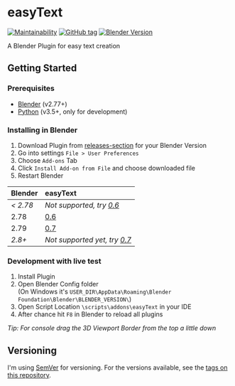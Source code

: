 # easyText

[![Maintainability](https://api.codeclimate.com/v1/badges/9aa888b165f41c9f6d94/maintainability)](https://codeclimate.com/github/micschwarz/easyText/maintainability)
[![GitHub tag](https://img.shields.io/github/tag/micschwarz/easyText.svg)](https://github.com/micschwarz/easyText/tags)
[![Blender Version](https://img.shields.io/badge/Blender-2.79-organge.svg)](https://www.blender.org/download/releases/2-79/)

A Blender Plugin for easy text creation

## Getting Started
### Prerequisites

* [Blender](https://www.blender.org/) (v2.77+)
* [Python](https://www.python.org/) (v3.5+, only for development)

### Installing in Blender

1. Download Plugin from [releases-section](https://github.com/micschwarz/easyText/releases) for your Blender Version
2. Go into settings ``File > User Preferences``
3. Choose ``Add-ons`` Tab
4. Click ``Install Add-on from File`` and choose downloaded file
5. Restart Blender

| Blender   | easyText
| --------- |:-------------------------------------------------------------------------------------
| *< 2.78*  | *Not supported, try [0.6](https://github.com/micschwarz/easyText/releases/tag/0.6)*
| 2.78      | [0.6](https://github.com/micschwarz/easyText/releases/tag/0.6)    
| 2.79      | [0.7](https://github.com/micschwarz/easyText/releases/tag/0.7)     
| *2.8+*    | *Not supported yet, try [0.7](https://github.com/micschwarz/easyText/releases/tag/0.7)*

### Development with live test

1. Install Plugin
2. Open Blender Config folder <br/>
   (On Windows it's `USER_DIR\AppData\Roaming\Blender Foundation\Blender\BLENDER_VERSION\`)
3. Open Script Location `\scripts\addons\easyText` in your IDE
4. After chance hit `F8` in Blender to reload all plugins

_Tip: For console drag the 3D Viewport Border from the top a little down_

## Versioning

I'm using [SemVer](http://semver.org/) for versioning. For the versions available, see the [tags on this repository](https://github.com/micschwarz/easyText/tags). 